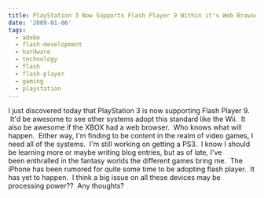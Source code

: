 ```yaml
---
title: PlayStation 3 Now Supports Flash Player 9 Within it's Web Browser.
date: '2009-01-06'
tags:
  - adobe
  - flash-development
  - hardware
  - technology
  - flash
  - flash-player
  - gaming
  - playstation
---
```


I just discovered today that PlayStation 3 is now supporting Flash Player 9.  It'd be awesome to see other systems adopt this standard like the Wii.  It also be awesome if the XBOX had a web browser.  Who knows what will happen.  Either way, I'm finding to be content in the realm of video games, I need all of the systems.  I'm still working on getting a PS3.  I know I should be learning more or maybe writing blog entries, but as of late, I've been enthralled in the fantasy worlds the different games bring me.  The iPhone has been rumored for quite some time to be adopting flash player.  It has yet to happen.  I think a big issue on all these devices may be processing power??  Any thoughts?
